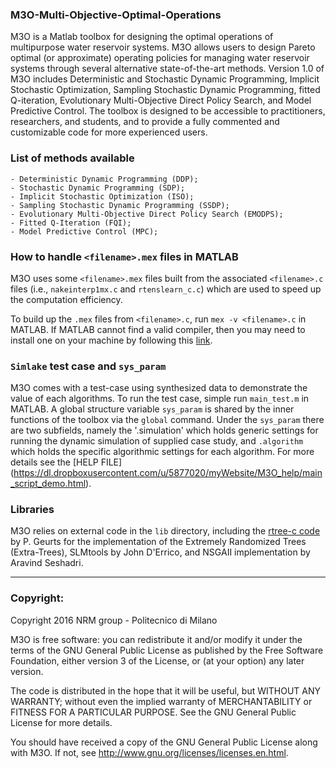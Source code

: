 ### M3O-Multi-Objective-Optimal-Operations
M3O is a Matlab toolbox for designing the optimal operations of multipurpose water reservoir systems. M3O allows users to design Pareto optimal (or approximate) operating policies for managing water reservoir systems through several alternative state-of-the-art methods. Version 1.0 of M3O includes Deterministic and Stochastic Dynamic Programming, Implicit Stochastic Optimization, Sampling Stochastic Dynamic Programming, fitted Q-iteration, Evolutionary Multi-Objective Direct Policy Search, and Model Predictive Control. The toolbox is designed to be accessible to practitioners, researchers, and students, and to provide a fully commented and customizable code for more experienced users.


### List of methods available
	- Deterministic Dynamic Programming (DDP);
	- Stochastic Dynamic Programming (SDP);
	- Implicit Stochastic Optimization (ISO);
	- Sampling Stochastic Dynamic Programming (SSDP);
	- Evolutionary Multi-Objective Direct Policy Search (EMODPS);
	- Fitted Q-Iteration (FQI);
	- Model Predictive Control (MPC);


### How to handle `<filename>.mex` files in MATLAB
M3O uses some `<filename>.mex` files built from the associated `<filename>.c` files (i.e., `nakeinterp1mx.c` and `rtenslearn_c.c`) which are used to speed up the computation efficiency.

To build up the `.mex` files from `<filename>.c`, run `mex -v <filename>.c` in MATLAB. If MATLAB cannot find a valid compiler, then you may need to install one on your machine by following this [link](http://it.mathworks.com/help/matlab/matlab_external/install-mingw-support-package.html).


### `Simlake` test case and `sys_param` 
M3O comes with a test-case using synthesized data to demonstrate the value of each algorithms. To run the test case, simple run `main_test.m` in MATLAB. A global structure variable `sys_param` is shared by the inner functions of the toolbox via the `global` command. Under the `sys_param` there are two subfields, namely the '.simulation' which holds generic settings for running the dynamic simulation of supplied case study, and `.algorithm` which holds the specific algorithmic settings for each algorithm. For more details see the [HELP FILE] (https://dl.dropboxusercontent.com/u/5877020/myWebsite/M3O_help/main_script_demo.html).

### Libraries
M3O relies on external code in the `lib` directory, including the [rtree-c code](http://www.montefiore.ulg.ac.be/~geurts/Software.html) by P. Geurts for the implementation of the Extremely Randomized Trees (Extra-Trees), SLMtools by John D'Errico, and NSGAII implementation by Aravind Seshadri. 

----
### Copyright:

Copyright 2016 NRM group - Politecnico di Milano


M3O is free software: you can redistribute it and/or modify it under the terms of the GNU General Public License as published by the Free Software Foundation, either version 3 of the License, or (at your option) any later version.

The code is distributed in the hope that it will be useful, but WITHOUT ANY WARRANTY; without even the implied warranty of MERCHANTABILITY or FITNESS FOR A PARTICULAR PURPOSE.  See the GNU General Public License for more details.

You should have received a copy of the GNU General Public License along with M3O.  If not, see <http://www.gnu.org/licenses/licenses.en.html>.
